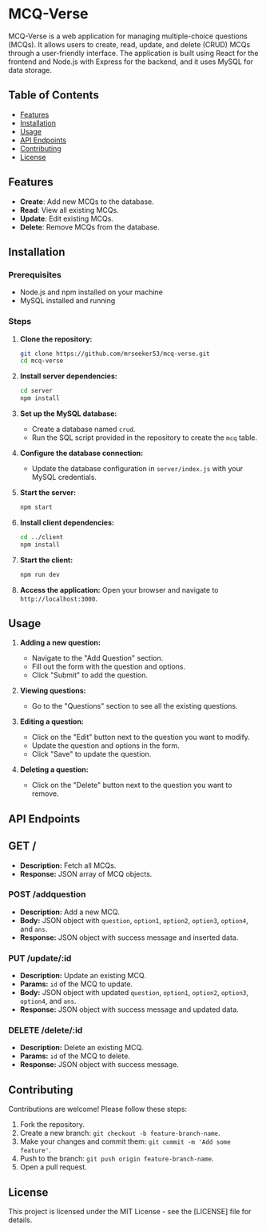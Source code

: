 # MCQ-Verse

MCQ-Verse is a web application for managing multiple-choice questions (MCQs). It allows users to create, read, update, and delete (CRUD) MCQs through a user-friendly interface. The application is built using React for the frontend and Node.js with Express for the backend, and it uses MySQL for data storage.

## Table of Contents

- [Features](#features)
- [Installation](#installation)
- [Usage](#usage)
- [API Endpoints](#api-endpoints)
- [Contributing](#contributing)
- [License](#license)

## Features

- **Create**: Add new MCQs to the database.
- **Read**: View all existing MCQs.
- **Update**: Edit existing MCQs.
- **Delete**: Remove MCQs from the database.

## Installation

### Prerequisites

- Node.js and npm installed on your machine
- MySQL installed and running

### Steps

1. **Clone the repository:**
   ```bash
   git clone https://github.com/mrseeker53/mcq-verse.git
   cd mcq-verse

2. **Install server dependencies:**
   ```bash
   cd server
   npm install

3. **Set up the MySQL database:**
    - Create a database named `crud`.
    - Run the SQL script provided in the repository to create the `mcq` table.

4. **Configure the database connection:**
    - Update the database configuration in `server/index.js` with your MySQL credentials.

5. **Start the server:**
   ```bash
   npm start

6. **Install client dependencies:**
   ```bash
   cd ../client
   npm install

7. **Start the client:**
   ```bash
   npm run dev

8. **Access the application:**
   Open your browser and navigate to `http://localhost:3000`.

## Usage

1. **Adding a new question:**

    - Navigate to the "Add Question" section.
    - Fill out the form with the question and options.
    - Click "Submit" to add the question.

2. **Viewing questions:**

    - Go to the "Questions" section to see all the existing questions.

3. **Editing a question:**

    - Click on the "Edit" button next to the question you want to modify.
    - Update the question and options in the form.
    - Click "Save" to update the question.

4. **Deleting a question:**

    - Click on the "Delete" button next to the question you want to remove.

## **API Endpoints**

## GET /

- **Description:** Fetch all MCQs.
- **Response:** JSON array of MCQ objects.

### POST /addquestion

- **Description:** Add a new MCQ.
- **Body:** JSON object with `question`, `option1`, `option2`, `option3`, `option4`, and `ans`.
- **Response:** JSON object with success message and inserted data.

### PUT /update/:id

- **Description:** Update an existing MCQ.
- **Params:** `id` of the MCQ to update.
- **Body:** JSON object with updated `question`, `option1`, `option2`, `option3`, `option4`, and `ans`.
- **Response:** JSON object with success message and updated data.

### DELETE /delete/:id

- **Description:** Delete an existing MCQ.
- **Params:** `id` of the MCQ to delete.
- **Response:** JSON object with success message.

## Contributing

Contributions are welcome! Please follow these steps:

1. Fork the repository.
2. Create a new branch: `git checkout -b feature-branch-name`.
3. Make your changes and commit them: `git commit -m 'Add some feature'`.
4. Push to the branch: `git push origin feature-branch-name`.
5. Open a pull request.


## License
   This project is licensed under the MIT License - see the [LICENSE] file for details.

